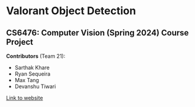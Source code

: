 # Valorant Object Detection
## CS6476: Computer Vision (Spring 2024) Course Project 
**Contributors** (Team 21): 
* Sarthak Khare
* Ryan Sequeira
* Max Tang
* Devanshu Tiwari

[Link to website]([https://youtu.be/dQw4w9WgXcQ?si=k_PU4R9kHwMXg6MQ](https://benguins10.github.io/CS6476/)https://benguins10.github.io/CS6476/])
